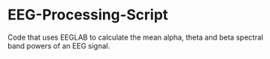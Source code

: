 # EEG-Processing-Script
Code that uses EEGLAB to calculate the mean alpha, theta and beta spectral band powers of an EEG signal.
